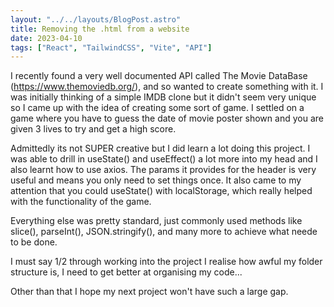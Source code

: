 ```yaml
---
layout: "../../layouts/BlogPost.astro"
title: Removing the .html from a website
date: 2023-04-10
tags: ["React", "TailwindCSS", "Vite", "API"]
---
```


I recently found a very well documented API called The Movie DataBase (https://www.themoviedb.org/), and so wanted to create something with it. I was initially thinking of a simple IMDB clone but it didn't seem very unique so I came up with the idea of creating some sort of game. I settled on a game where you have to guess the date of movie poster shown and you are given 3 lives to try and get a high score. 

Admittedly its not SUPER creative but I did learn a lot doing this project. I was able to drill in useState() and useEffect() a lot more into my head and I also learnt how to use axios. The params it provides for the header is very useful and means you only need to set things once. It also came to my attention that you could useState() with localStorage, which really helped with the functionality of the game. 

Everything else was pretty standard, just commonly used methods like slice(), parseInt(), JSON.stringify(), and many more to achieve what neede to be done.

I must say 1/2 through working into the project I realise how awful my folder structure is, I need to get better at organising my code...

Other than that I hope my next project won't have such a large gap.